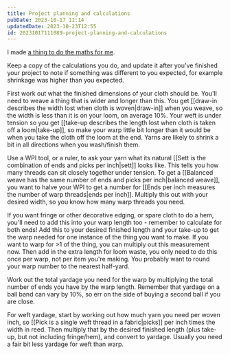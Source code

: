 ```yaml
---
title: Project planning and calculations
pubDate: 2023-10-17 11:14
updatedDate: 2023-10-23T12:55
id: 20231017111089-project-planning-and-calculations
---
```


I made [a thing to do the maths for me](https://knitsum.caro.fyi/weave-scarf/?utm_source=notes).

Keep a copy of the calculations you do, and update it after you've finished your project to note if something was different to you expected, for example shrinkage was higher than you expected.

First work out what the finished dimensions of your cloth should be. You'll need to weave a thing that is wider and longer than this. You get [[draw-in describes the width lost when cloth is woven|draw-in]] when you weave, so the width is less than it is on your loom, on average 10%. Your weft is under tension so you get [[take-up describes the length lost when cloth is taken off a loom|take-up]], so make your warp little bit longer than it would be when you take the cloth off the loom at the end. Yarns are likely to shrink a bit in all directions when you wash/finish them.

Use a WPI tool, or a ruler, to ask your yarn what its natural [[Sett is the combination of ends and picks per inch|sett]] looks like. This tells you how many threads can sit closely together under tension. To get a [[Balanced weave has the same number of ends and picks per inch|balanced weave]], you want to halve your WPI to get a number for [[Ends per inch measures the number of warp threads|ends per inch]]. Multiply this out with your desired width, so you know how many warp threads you need.

If you want fringe or other decorative edging, or spare cloth to do a hem, you'll need to add this into your warp length too - remember to calculate for both ends! Add this to your desired finished length and your take-up to get the warp needed for one instance of the thing you want to make. If you want to warp for >1 of the thing, you can multiply out this measurement now. Then add in the extra length for loom waste, you only need to do this once per warp, not per item you're making. You probably want to round your warp number to the nearest half-yard.

Work out the total yardage you need for the warp by multiplying the total number of ends you have by the warp length. Remember that yardage on a ball band can vary by 10%, so err on the side of buying a second ball if you are close.

For weft yardage, start by working out how much yarn you need per woven inch, so [[Pick is a single weft thread in a fabric|picks]] per inch times the width in reed. Then multiply that by the desired finished length (plus take-up, but not including fringe/hem), and convert to yardage. Usually you need a fair bit less yardage for weft than warp.
